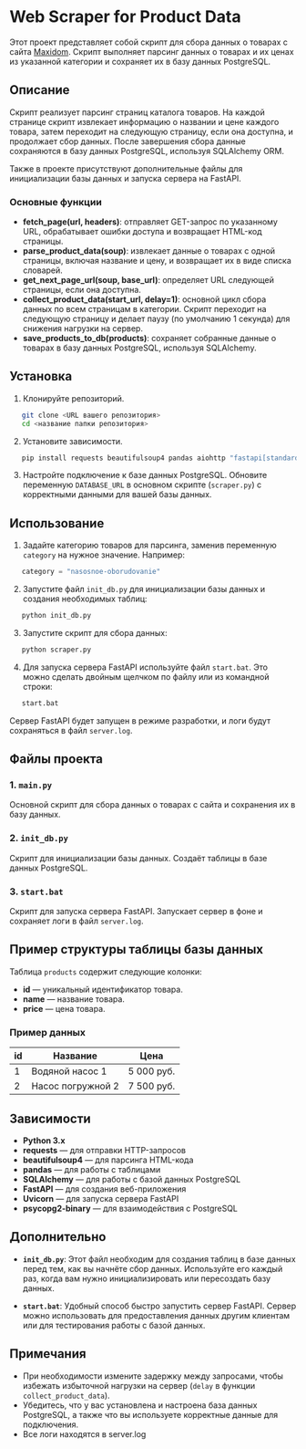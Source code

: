 # Web Scraper for Product Data

Этот проект представляет собой скрипт для сбора данных о товарах с сайта [Maxidom](https://www.maxidom.ru). Скрипт выполняет парсинг данных о товарах и их ценах из указанной категории и сохраняет их в базу данных PostgreSQL.

## Описание

Скрипт реализует парсинг страниц каталога товаров. На каждой странице скрипт извлекает информацию о названии и цене каждого товара, затем переходит на следующую страницу, если она доступна, и продолжает сбор данных. После завершения сбора данные сохраняются в базу данных PostgreSQL, используя SQLAlchemy ORM.

Также в проекте присутствуют дополнительные файлы для инициализации базы данных и запуска сервера на FastAPI.

### Основные функции

- **fetch_page(url, headers)**: отправляет GET-запрос по указанному URL, обрабатывает ошибки доступа и возвращает HTML-код страницы.
- **parse_product_data(soup)**: извлекает данные о товарах с одной страницы, включая название и цену, и возвращает их в виде списка словарей.
- **get_next_page_url(soup, base_url)**: определяет URL следующей страницы, если она доступна.
- **collect_product_data(start_url, delay=1)**: основной цикл сбора данных по всем страницам в категории. Скрипт переходит на следующую страницу и делает паузу (по умолчанию 1 секунда) для снижения нагрузки на сервер.
- **save_products_to_db(products)**: сохраняет собранные данные о товарах в базу данных PostgreSQL, используя SQLAlchemy.

## Установка

1. Клонируйте репозиторий.
   
```bash
   git clone <URL вашего репозитория>
   cd <название папки репозитория>
```

2. Установите зависимости.
   
```bash
   pip install requests beautifulsoup4 pandas aiohttp "fastapi[standard]" sqlalchemy[asyncpg] asyncpg uvicorn psycopg2-binary
```

3. Настройте подключение к базе данных PostgreSQL. Обновите переменную `DATABASE_URL` в основном скрипте (`scraper.py`) с корректными данными для вашей базы данных.

## Использование

1. Задайте категорию товаров для парсинга, заменив переменную `category` на нужное значение. Например:
   
```python
   category = "nasosnoe-oborudovanie"
```

2. Запустите файл `init_db.py` для инициализации базы данных и создания необходимых таблиц:

```bash
   python init_db.py
```

3. Запустите скрипт для сбора данных:
   
```bash
   python scraper.py
```

4. Для запуска сервера FastAPI используйте файл `start.bat`. Это можно сделать двойным щелчком по файлу или из командной строки:

```bash
   start.bat
```

Сервер FastAPI будет запущен в режиме разработки, и логи будут сохраняться в файл `server.log`.

## Файлы проекта

### 1. `main.py`
Основной скрипт для сбора данных о товарах с сайта и сохранения их в базу данных.

### 2. `init_db.py`
Скрипт для инициализации базы данных. Создаёт таблицы в базе данных PostgreSQL.

### 3. `start.bat`
Скрипт для запуска сервера FastAPI. Запускает сервер в фоне и сохраняет логи в файл `server.log`.

## Пример структуры таблицы базы данных

Таблица `products` содержит следующие колонки:
- **id** — уникальный идентификатор товара.
- **name** — название товара.
- **price** — цена товара.

### Пример данных
| id  | Название          | Цена            |
|-----|-------------------|-----------------|
| 1   | Водяной насос 1   | 5 000 руб.      |
| 2   | Насос погружной 2 | 7 500 руб.      |

## Зависимости

- **Python 3.x**
- **requests** — для отправки HTTP-запросов
- **beautifulsoup4** — для парсинга HTML-кода
- **pandas** — для работы с таблицами
- **SQLAlchemy** — для работы с базой данных PostgreSQL
- **FastAPI** — для создания веб-приложения
- **Uvicorn** — для запуска сервера FastAPI
- **psycopg2-binary** — для взаимодействия с PostgreSQL

## Дополнительно

- **`init_db.py`**: Этот файл необходим для создания таблиц в базе данных перед тем, как вы начнёте сбор данных. Используйте его каждый раз, когда вам нужно инициализировать или пересоздать базу данных.

- **`start.bat`**: Удобный способ быстро запустить сервер FastAPI. Сервер можно использовать для предоставления данных другим клиентам или для тестирования работы с базой данных.

## Примечания

- При необходимости измените задержку между запросами, чтобы избежать избыточной нагрузки на сервер (`delay` в функции `collect_product_data`).
- Убедитесь, что у вас установлена и настроена база данных PostgreSQL, а также что вы используете корректные данные для подключения.
- Все логи находятся в server.log

